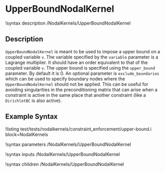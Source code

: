 # UpperBoundNodalKernel

!syntax description /NodalKernels/UpperBoundNodalKernel

## Description

`UpperBoundNodalKernel` is meant to be used to impose a upper bound on a coupled
variable `v`. The variable specified by the `variable` parameter is a Lagrange
multiplier. It should have an order equivalent to that of the coupled variable
`v`. The upper bound is specified using the `upper_bound` parameter. By default
it is 0. An optional parameter is `exclude_boundaries` which can be used to
specify boundary nodes where the `UpperBoundNodalKernel` should not be
applied. This can be useful for avoiding singularities in the preconditioning
matrix that can arise when a constraint is active in the same place that another
constraint (like a `DirichletBC` is also active).

## Example Syntax

!listing test/tests/nodalkernels/constraint_enforcement/upper-bound.i block=NodalKernels

!syntax parameters /NodalKernels/UpperBoundNodalKernel

!syntax inputs /NodalKernels/UpperBoundNodalKernel

!syntax children /NodalKernels/UpperBoundNodalKernel
